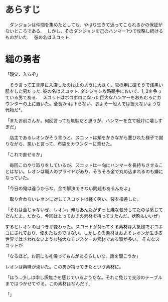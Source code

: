 # あらすじ
　ダンジョンは仲間を集めたとしても、やはり生きて返ってこられるかの保証がないところである.
　しかし、そのダンジョンを己のハンマー1つで攻略し続けるものがいた.
　彼の名はスコット. 


# 縋の勇者

「親父、入るぞ」

　そう言って工具屋に入店したのは山のように大きく、岩の用に硬そうで浅黒い肌をした男だった. 彼の名はスコット. ダンジョン攻略競争において、1, 2を争っている男である.
　スコットはボロボロになった巨大なハンマーをおもむろにカウンターの上に置いた。全長2mは下らない、およそ一般人では扱えないような代物だ*。

「またお前さんか。何回言っても無駄だと思うが、ハンマーを立て続けに壊しすぎだ」

　店主であるレオンがそう言うと、スコットは頬をかきながら悪びれた様子で謝りながら、悪いと言って、布袋をカウンターに乗せた。

「これで直せるか」

　毎回このやり取りをしているが、スコットは一向にハンマーを長持ちさせることはない。レオンは職人のプライドがあり、そろそろ金で丸め込まれるのも嫌になっていた。

「今日の俺は違うからな。金で解決できない問題もあるんだよ」

　取り合わないレオンに対してスコットは軽く笑い、袋を指差した。

「それは金じゃないぜ、レオン。俺もあんたがずっと嫌な気分してたのは感じてたんだよ。だから、今回はとっておきの素材を持ってきたんだ。状態もいいぜ」

するとレオンの目つきが変わった。スコットが持ってくる素材は大抵縋でボコボコにされており、使えたものではない。しかしその素材はおよそレオンが生きる世界ではさわれないような強大なモンスターの素材である事が多い。 そんなスコットが

「なるほど。お前にも礼儀ってもんがあるらしいな。話を聞こうか」

レオンは興味が湧いた。この男が持ってきたという素材に。

「ほう…少しは申し訳無さを感じているようだな。それに免じて交渉のテーブルまではつかせてやる。この素材はなんだ？」

「」
　